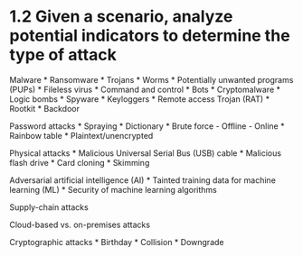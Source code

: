 # 1.2 Given a scenario, analyze potential indicators to determine the type of attack

Malware
    * Ransomware
    * Trojans
    * Worms
    * Potentially unwanted programs (PUPs)
    * Fileless virus
    * Command and control
    * Bots
    * Cryptomalware
    * Logic bombs
    * Spyware
    * Keyloggers
    * Remote access Trojan (RAT)
    * Rootkit
    * Backdoor

Password attacks
    * Spraying
    * Dictionary
    * Brute force
        - Offline
        - Online
    * Rainbow table
    * Plaintext/unencrypted

Physical attacks
    * Malicious Universal Serial Bus (USB) cable
    * Malicious flash drive
    * Card cloning
    * Skimming

Adversarial artificial intelligence (AI)
    * Tainted training data for machine learning (ML)
    * Security of machine learning algorithms

Supply-chain attacks

Cloud-based vs. on-premises attacks

Cryptographic attacks
    * Birthday
    * Collision
    * Downgrade